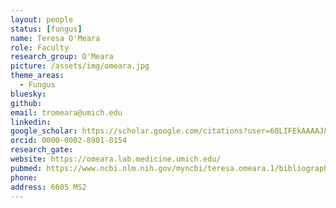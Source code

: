 ```yaml
---
layout: people
status: [fungus]
name: Teresa O'Meara
role: Faculty
research_group: O'Meara
picture: /assets/img/omeara.jpg
theme_areas:
  - Fungus
bluesky: 
github: 
email: tromeara@umich.edu
linkedin:
google_scholar: https://scholar.google.com/citations?user=60LIFEkAAAAJ&hl=en
orcid: 0000-0002-8901-0154
research_gate: 
website: https://omeara.lab.medicine.umich.edu/
pubmed: https://www.ncbi.nlm.nih.gov/myncbi/teresa.omeara.1/bibliography/public/
phone: 
address: 6605 MS2
---
```


		